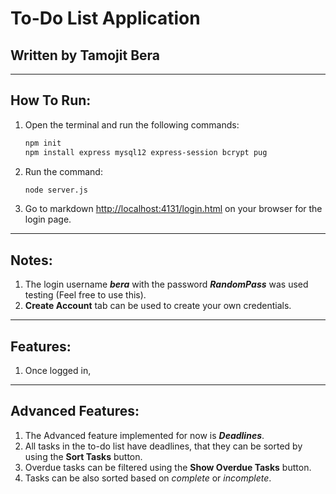 # To-Do List Application

## Written by Tamojit Bera

---

## How To Run:

1. Open the terminal and run the following commands:
   ```bash
   npm init
   npm install express mysql12 express-session bcrypt pug
   ```


2. Run the command:
   ```bash
   node server.js
   ```
3. Go to 
   markdown 
   [http://localhost:4131/login.html](http://localhost:4131/login.html)
   on your browser for the login page.

---

## Notes:

1. The login username ***bera*** with the password ***RandomPass*** was used testing (Feel free to use this).
2. **Create Account** tab can be used to create your own credentials.

<!-- ![Login Page](/img/LoginPage.png) -->

---

## Features:

1. Once logged in, 

---

## Advanced Features:

1. The Advanced feature implemented for now is ***Deadlines***.
2. All tasks in the to-do list have deadlines, that they can be sorted by using the **Sort Tasks** button.
3. Overdue tasks can be filtered using the **Show Overdue Tasks** button.
4. Tasks can be also sorted based on *complete* or *incomplete*.

